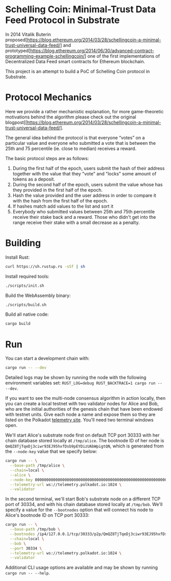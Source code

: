 # Schelling Coin: Minimal-Trust Data Feed Protocol in Substrate

In 2014 Vitalik Buterin proposed[https://blog.ethereum.org/2014/03/28/schellingcoin-a-minimal-trust-universal-data-feed/] and prototyped[https://blog.ethereum.org/2014/06/30/advanced-contract-programming-example-schellingcoin/] one of the first implementations of Decentralized Data Feed smart contracts for Ethereum blockchain. 

This project is an attempt to build a PoC of Schelling Coin protocol in Substrate. 

# Protocol Mechanics

Here we provide a rather mechanistic explanation, for more game-theoretic motivations behind the algorithm please check out the original blogpost[[https://blog.ethereum.org/2014/03/28/schellingcoin-a-minimal-trust-universal-data-feed/]. 

The general idea behind the protocol is that everyone “votes” on a particular value and everyone who submitted a vote that is between the 25th and 75 percentile (ie. close to median) receives a reward.

The basic protocol steps are as follows:

1. During the first half of the epoch, users submit the hash of their address together with the value that they "vote" and "locks" some amount of tokens as a deposit.
2. During the second half of the epoch, users submit the value whose has they provided in the first half of the epoch.
3. Hash the value provided and the user address in order to compare it with the hash from the first half of the epoch.
4. If hashes match add values to the list and sort it
5. Everybody who submitted values between 25th and 75th percentile receive their stake back and a reward. Those who didn't get into the range receive their stake with a small decrease as a penalty.   


# Building

Install Rust:

```bash
curl https://sh.rustup.rs -sSf | sh
```

Install required tools:

```bash
./scripts/init.sh
```

Build the WebAssembly binary:

```bash
./scripts/build.sh
```

Build all native code:

```bash
cargo build
```

# Run

You can start a development chain with:

```bash
cargo run -- --dev
```

Detailed logs may be shown by running the node with the following environment variables set: `RUST_LOG=debug RUST_BACKTRACE=1 cargo run -- --dev`.

If you want to see the multi-node consensus algorithm in action locally, then you can create a local testnet with two validator nodes for Alice and Bob, who are the initial authorities of the genesis chain that have been endowed with testnet units. Give each node a name and expose them so they are listed on the Polkadot [telemetry site](https://telemetry.polkadot.io/#/Local%20Testnet). You'll need two terminal windows open.

We'll start Alice's substrate node first on default TCP port 30333 with her chain database stored locally at `/tmp/alice`. The bootnode ID of her node is `QmQZ8TjTqeDj3ciwr93EJ95hxfDsb9pEYDizUAbWpigtQN`, which is generated from the `--node-key` value that we specify below:

```bash
cargo run -- \
  --base-path /tmp/alice \
  --chain=local \
  --alice \
  --node-key 0000000000000000000000000000000000000000000000000000000000000001 \
  --telemetry-url ws://telemetry.polkadot.io:1024 \
  --validator
```

In the second terminal, we'll start Bob's substrate node on a different TCP port of 30334, and with his chain database stored locally at `/tmp/bob`. We'll specify a value for the `--bootnodes` option that will connect his node to Alice's bootnode ID on TCP port 30333:

```bash
cargo run -- \
  --base-path /tmp/bob \
  --bootnodes /ip4/127.0.0.1/tcp/30333/p2p/QmQZ8TjTqeDj3ciwr93EJ95hxfDsb9pEYDizUAbWpigtQN \
  --chain=local \
  --bob \
  --port 30334 \
  --telemetry-url ws://telemetry.polkadot.io:1024 \
  --validator
```

Additional CLI usage options are available and may be shown by running `cargo run -- --help`.

